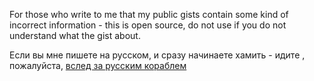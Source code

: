 
For those who write to me that my public gists contain some kind of incorrect information - this is open source, 
do not use if you do not understand what the gist about.

Если вы мне пишете на русском, и сразу начинаете хамить - идите , пожалуйста, [вслед за русским кораблем](https://ru.wikipedia.org/wiki/%D0%A0%D1%83%D1%81%D1%81%D0%BA%D0%B8%D0%B9_%D0%B2%D0%BE%D0%B5%D0%BD%D0%BD%D1%8B%D0%B9_%D0%BA%D0%BE%D1%80%D0%B0%D0%B1%D0%BB%D1%8C,_%D0%B8%D0%B4%D0%B8_%D0%BD%D0%B0_%D1%85%D1%83%D0%B9)

